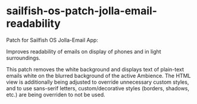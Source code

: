 # sailfish-os-patch-jolla-email-readability

Patch for Sailfish OS Jolla-Email App:

Improves readability of emails on display of phones and in light surroundings.

This patch removes the white background and displays text of plain-text emails white on the blurred background of the active Ambience.
The HTML view is additionally being adjusted to override unnecessary custom styles, and to use sans-serif letters, custom/decorative styles (borders, shadows, etc.) are being overriden to not be used.
